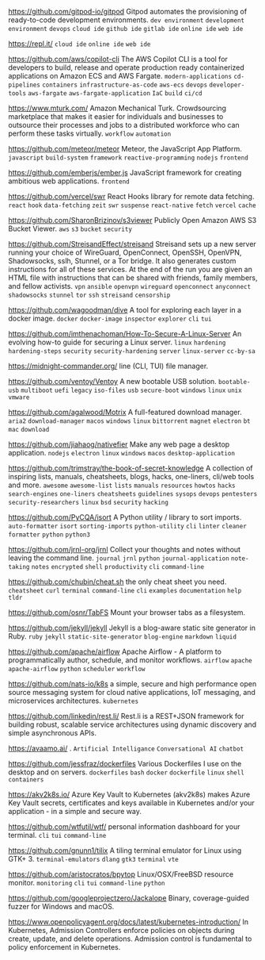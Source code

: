 https://github.com/gitpod-io/gitpod Gitpod automates the provisioning of ready-to-code development environments. `dev environment` `development environment` `devops` `cloud ide` `github ide` `gitlab ide` `online ide` `web ide`

https://repl.it/ `cloud ide` `online ide` `web ide`

https://github.com/aws/copilot-cli The AWS Copilot CLI is a tool for developers to build, release and operate production ready containerized applications on Amazon ECS and AWS Fargate. `modern-applications` `cd-pipelines` `containers` `infrastructure-as-code` `aws-ecs` `devops` `developer-tools` `aws-fargate` `aws-fargate-application` `IaC` `build` `ci/cd`

https://www.mturk.com/ Amazon Mechanical Turk. Crowdsourcing marketplace that makes it easier for individuals and businesses to outsource their processes and jobs to a distributed workforce who can perform these tasks virtually. `workflow` `automation`

https://github.com/meteor/meteor Meteor, the JavaScript App Platform. `javascript` `build-system` `framework` `reactive-programming` `nodejs` `frontend`

https://github.com/emberjs/ember.js JavaScript framework for creating ambitious web applications. `frontend`

https://github.com/vercel/swr React Hooks library for remote data fetching. `react` `hook` `data-fetching` `zeit` `swr` `suspense` `react-native` `fetch` `vercel` `cache`

https://github.com/SharonBrizinov/s3viewer Publicly Open Amazon AWS S3 Bucket Viewer. `aws` `s3` `bucket` `security`

https://github.com/StreisandEffect/streisand Streisand sets up a new server running your choice of WireGuard, OpenConnect, OpenSSH, OpenVPN, Shadowsocks, sslh, Stunnel, or a Tor bridge. It also generates custom instructions for all of these services. At the end of the run you are given an HTML file with instructions that can be shared with friends, family members, and fellow activists. `vpn` `ansible` `openvpn` `wireguard` `openconnect` `anyconnect` `shadowsocks` `stunnel` `tor` `ssh` `streisand` `censorship`

https://github.com/wagoodman/dive A tool for exploring each layer in a docker image. `docker` `docker-image` `inspector` `explorer` `cli` `tui`

https://github.com/imthenachoman/How-To-Secure-A-Linux-Server An evolving how-to guide for securing a Linux server. `linux` `hardening` `hardening-steps` `security` `security-hardening` `server` `linux-server` `cc-by-sa`

https://midnight-commander.org/ line (CLI, TUI) file manager.

https://github.com/ventoy/Ventoy A new bootable USB solution. `bootable-usb` `multiboot` `uefi` `legacy` `iso-files` `usb` `secure-boot` `windows` `linux` `unix` `vmware`

https://github.com/agalwood/Motrix A full-featured download manager. `aria2` `download-manager` `macos` `windows` `linux` `bittorrent` `magnet` `electron` `bt` `mac` `download`

https://github.com/jiahaog/nativefier Make any web page a desktop application. `nodejs` `electron` `linux` `windows` `macos` `desktop-application`

https://github.com/trimstray/the-book-of-secret-knowledge A collection of inspiring lists, manuals, cheatsheets, blogs, hacks, one-liners, cli/web tools and more. `awesome` `awesome-list` `lists` `manuals` `resources` `howtos` `hacks` `search-engines` `one-liners` `cheatsheets` `guidelines` `sysops` `devops` `pentesters` `security-researchers` `linux` `bsd` `security` `hacking`

https://github.com/PyCQA/isort A Python utility / library to sort imports. `auto-formatter` `isort` `sorting-imports` `python-utility` `cli` `linter` `cleaner` `formatter` `python` `python3`

https://github.com/jrnl-org/jrnl Collect your thoughts and notes without leaving the command line. `journal` `jrnl` `python` `journal-application` `note-taking` `notes` `encrypted` `shell` `productivity` `cli` `command-line`

https://github.com/chubin/cheat.sh the only cheat sheet you need. `cheatsheet` `curl` `terminal` `command-line` `cli` `examples` `documentation` `help` `tldr`

https://github.com/osnr/TabFS Mount your browser tabs as a filesystem. 

https://github.com/jekyll/jekyll Jekyll is a blog-aware static site generator in Ruby. `ruby` `jekyll` `static-site-generator` `blog-engine` `markdown` `liquid`

https://github.com/apache/airflow Apache Airflow - A platform to programmatically author, schedule, and monitor workflows. `airflow` `apache` `apache-airflow` `python` `scheduler` `workflow`

https://github.com/nats-io/k8s a simple, secure and high performance open source messaging system for cloud native applications, IoT messaging, and microservices architectures. `kubernetes`

https://github.com/linkedin/rest.li/ Rest.li is a REST+JSON framework for building robust, scalable service architectures using dynamic discovery and simple asynchronous APIs.

https://avaamo.ai/ . `Artificial Intelligance` `Conversational AI` `chatbot`

https://github.com/jessfraz/dockerfiles Various Dockerfiles I use on the desktop and on servers. `dockerfiles` `bash` `docker` `dockerfile` `linux` `shell` `containers`

https://akv2k8s.io/ Azure Key Vault to Kubernetes (akv2k8s) makes Azure Key Vault secrets, certificates and keys available in Kubernetes and/or your application - in a simple and secure way.

https://github.com/wtfutil/wtf/ personal information dashboard for your terminal. `cli` `tui` `command-line`

https://github.com/gnunn1/tilix A tiling terminal emulator for Linux using GTK+ 3. `terminal-emulators` `dlang` `gtk3` `terminal` `vte`

https://github.com/aristocratos/bpytop Linux/OSX/FreeBSD resource monitor. `monitoring` `cli` `tui` `command-line` `python`

https://github.com/googleprojectzero/Jackalope Binary, coverage-guided fuzzer for Windows and macOS. 

https://www.openpolicyagent.org/docs/latest/kubernetes-introduction/ In Kubernetes, Admission Controllers enforce policies on objects during create, update, and delete operations. Admission control is fundamental to policy enforcement in Kubernetes.

